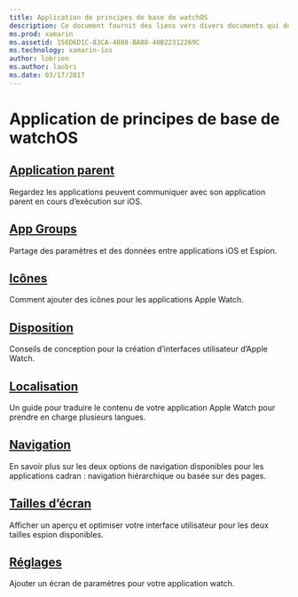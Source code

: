 ```yaml
---
title: Application de principes de base de watchOS
description: Ce document fournit des liens vers divers documents qui décrivent les concepts fondamentaux du développement d’applications watchOS avec Xamarin.
ms.prod: xamarin
ms.assetid: 156D6D1C-83CA-4088-BA08-40B22312269C
ms.technology: xamarin-ios
author: lobrien
ms.author: laobri
ms.date: 03/17/2017
---
```


# <a name="watchos-application-fundamentals"></a>Application de principes de base de watchOS

##  <a name="parent-applicationioswatchosapp-fundamentalsparent-appmd"></a>[Application parent](~/ios/watchos/app-fundamentals/parent-app.md)

Regardez les applications peuvent communiquer avec son application parent en cours d’exécution sur iOS.

##  <a name="app-groupsioswatchosapp-fundamentalsapp-groupsmd"></a>[App Groups](~/ios/watchos/app-fundamentals/app-groups.md)

Partage des paramètres et des données entre applications iOS et Espion.

##  <a name="iconsioswatchosapp-fundamentalsiconsmd"></a>[Icônes](~/ios/watchos/app-fundamentals/icons.md)

Comment ajouter des icônes pour les applications Apple Watch.

##  <a name="layoutioswatchosapp-fundamentalslayoutmd"></a>[Disposition](~/ios/watchos/app-fundamentals/layout.md)

Conseils de conception pour la création d’interfaces utilisateur d’Apple Watch.

##  <a name="localizationioswatchosapp-fundamentalslocalizationmd"></a>[Localisation](~/ios/watchos/app-fundamentals/localization.md)

Un guide pour traduire le contenu de votre application Apple Watch pour prendre en charge plusieurs langues.

##  <a name="navigationioswatchosapp-fundamentalsnavigationmd"></a>[Navigation](~/ios/watchos/app-fundamentals/navigation.md)

En savoir plus sur les deux options de navigation disponibles pour les applications cadran : navigation hiérarchique ou basée sur des pages.

##  <a name="screen-sizesioswatchosapp-fundamentalsscreen-sizesmd"></a>[Tailles d’écran](~/ios/watchos/app-fundamentals/screen-sizes.md)

Afficher un aperçu et optimiser votre interface utilisateur pour les deux tailles espion disponibles.

##  <a name="settingsioswatchosapp-fundamentalssettingsmd"></a>[Réglages](~/ios/watchos/app-fundamentals/settings.md)

Ajouter un écran de paramètres pour votre application watch.
